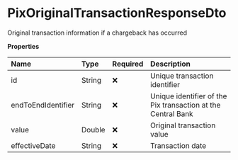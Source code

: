 # PixOriginalTransactionResponseDto

Original transaction information if a chargeback has occurred

**Properties**

| Name               | Type   | Required | Description                                                  |
| :----------------- | :----- | :------- | :----------------------------------------------------------- |
| id                 | String | ❌       | Unique transaction identifier                                |
| endToEndIdentifier | String | ❌       | Unique identifier of the Pix transaction at the Central Bank |
| value              | Double | ❌       | Original transaction value                                   |
| effectiveDate      | String | ❌       | Transaction date                                             |

<!-- This file was generated by liblab | https://liblab.com/ -->
